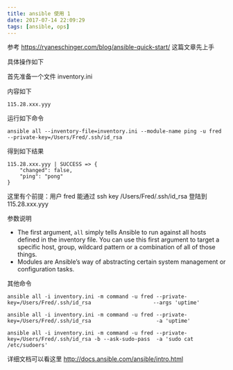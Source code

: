 ```yaml
---
title: ansible 使用 1
date: 2017-07-14 22:09:29
tags: [ansible, ops]
---
```


参考 <https://ryaneschinger.com/blog/ansible-quick-start/> 这篇文章先上手


具体操作如下

<!--more-->

首先准备一个文件 inventory.ini

内容如下

```
115.28.xxx.yyy
```

运行如下命令

```
ansible all --inventory-file=inventory.ini --module-name ping -u fred --private-key=/Users/Fred/.ssh/id_rsa
```

得到如下结果


```
115.28.xxx.yyy | SUCCESS => {
    "changed": false,
    "ping": "pong"
}
```

这里有个前提：用户 fred 能通过 ssh key /Users/Fred/.ssh/id_rsa 登陆到 115.28.xxx.yyy



参数说明

* The first argument, `all` simply tells Ansible to run against all hosts defined in the inventory file. You can use this first argument to target a specific host, group, wildcard pattern or a combination of all of those things.
* Modules are Ansible’s way of abstracting certain system management or configuration tasks.


其他命令

`ansible all -i inventory.ini -m command -u fred --private-key=/Users/Fred/.ssh/id_rsa                    --args 'uptime'`

`ansible all -i inventory.ini -m command -u fred --private-key=/Users/Fred/.ssh/id_rsa                     -a 'uptime'`

`ansible all -i inventory.ini -m command -u fred --private-key=/Users/Fred/.ssh/id_rsa -b --ask-sudo-pass  -a 'sudo cat /etc/sudoers'`


详细文档可以看这里 <http://docs.ansible.com/ansible/intro.html>